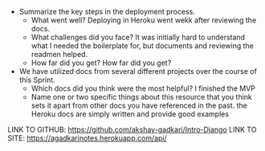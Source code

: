 - Summarize the key steps in the deployment process. 
  - What went well?
	Deploying in Heroku went wekk after reviewing the docs.
  - What challenges did you face? 
	It was initially hard to understand what I needed the boilerplate for, but documents and reviewing the readmen helped.
  - How far did you get?
	How far did you get?
- We have utilized docs from several different projects over the course of this Sprint.
  - Which docs did you think were the most helpful? 
	I finished the MVP
  - Name one or two specific things about this resource that you think sets it apart from other docs you have referenced in the past. 
	the Heroku docs are simply written and provide good examples

LINK TO GITHUB: https://github.com/akshay-gadkari/Intro-Django
LINK TO SITE: https://agadkarinotes.herokuapp.com/api/
